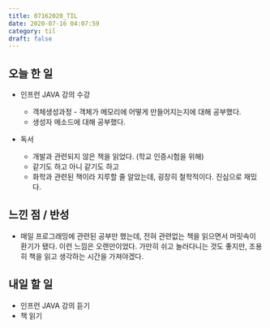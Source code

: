 ```yaml
---
title: 07162020_TIL
date: 2020-07-16 04:07:59
category: til
draft: false
---
```


## 오늘 한 일

* 인프런 JAVA 강의 수강
  * 객체생성과정 - 객체가 메모리에 어떻게 만들어지는지에 대해 공부했다.
  * 생성자 메소드에 대해 공부했다.

* 독서
  * 개발과 관련되지 않은 책을 읽었다. (학교 인증시험을 위해)
  * 같기도 하고 아니 같기도 하고
  * 화학과 관련된 책이라 지루할 줄 알았는데, 굉장히 철학적이다. 진심으로 재밌다.

## 느낀 점 / 반성

* 매일 프로그래밍에 관련된 공부만 했는데, 전혀 관련없는 책을 읽으면서 머릿속이 환기가 됐다. 이런 느낌은 오랜만이었다. 가만히 쉬고 놀러다니는 것도 좋지만, 조용히 책을 읽고 생각하는 시간을 가져야겠다.

## 내일 할 일

* 인프런 JAVA 강의 듣기
* 책 읽기